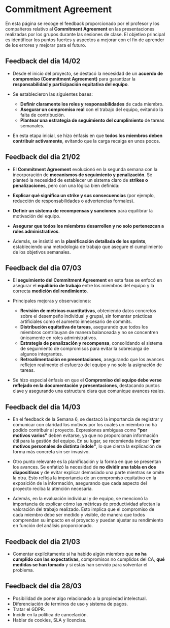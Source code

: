 # Commitment Agreement

En esta página se recoge el feedback proporcionado por el profesor y los compañeros relativo al **Commitment Agreement** en las presentaciones realizadas por los grupos durante las sesiones de clase. El objetivo principal es identificar los puntos fuertes y aspectos a mejorar con el fin de aprender de los errores y mejorar para el futuro.

## Feedback del día 14/02
- Desde el inicio del proyecto, se destacó la necesidad de un **acuerdo de compromiso (Commitment Agreement)** para garantizar la **responsabilidad y participación equitativa del equipo**.  

- Se establecieron las siguientes bases:  
    - **Definir claramente los roles y responsabilidades** de cada miembro.  
    - **Asegurar un compromiso real** con el trabajo del equipo, evitando la falta de contribución.  
    - **Plantear una estrategia de seguimiento del cumplimiento** de tareas semanales.  

- En esta etapa inicial, se hizo énfasis en que **todos los miembros deben contribuir activamente**, evitando que la carga recaiga en unos pocos.  


## Feedback del día 21/02
- El **Commitment Agreement** evolucionó en la segunda semana con la incorporación de **mecanismos de seguimiento y penalización**. Se planteó la necesidad de establecer un sistema claro de **strikes o penalizaciones**, pero con una lógica bien definida:  

- **Explicar qué significa un strike y sus consecuencias** (por ejemplo, reducción de responsabilidades o advertencias formales).  
- **Definir un sistema de recompensas y sanciones** para equilibrar la motivación del equipo.  
- **Asegurar que todos los miembros desarrollen y no solo pertenezcan a roles administrativos**.  

- Además, se insistió en la **planificación detallada de los sprints**, estableciendo una metodología de trabajo que asegure el cumplimiento de los objetivos semanales.  

## Feedback del día 07/03
- El **seguimiento del Commitment Agreement** en esta fase se enfocó en asegurar el **equilibrio de trabajo** entre los miembros del equipo y la correcta **medición del rendimiento**.  

- Principales mejoras y observaciones:  
    - **Revisión de métricas cuantitativas**, obteniendo datos concretos sobre el desempeño individual y grupal, sin fomentar prácticas artificiales como el aumento innecesario de commits.  
    - **Distribución equitativa de tareas**, asegurando que todos los miembros contribuyan de manera balanceada y no se concentren únicamente en roles administrativos.  
    - **Estrategia de penalización y recompensa**, consolidando el sistema de seguimiento de compromisos para evitar la sobrecarga de algunos integrantes.  
    - **Retroalimentación en presentaciones**, asegurando que los avances reflejen realmente el esfuerzo del equipo y no solo la asignación de tareas.  

- Se hizo especial énfasis en que el **Compromiso del equipo debe verse reflejado en la documentación y presentaciones**, destacando puntos clave y asegurando una estructura clara que comunique avances reales.

## Feedback del día 14/03
- En el feedback de la Semana 6, se destacó la importancia de registrar y comunicar con claridad los motivos por los cuales un miembro no ha podido contribuir al proyecto. Expresiones ambiguas como **"por motivos varios"** deben evitarse, ya que no proporcionan información útil para la gestión del equipo. En su lugar, se recomienda indicar **"por motivos personales de distinta índole"**, lo que cierra la explicación de forma más concreta sin ser invasivo.

- Otro punto relevante es la planificación y la forma en que se presentan los avances. Se enfatizó la necesidad de **no dividir una tabla en dos diapositivas** y de evitar explicar demasiado una parte mientras se omite la otra. Esto refleja la importancia de un compromiso equitativo en la exposición de la información, asegurando que cada aspecto del proyecto reciba la atención necesaria.

- Además, en la evaluación individual y de equipo, se mencionó la importancia de explicar cómo las métricas de productividad afectan la valoración del trabajo realizado. Esto implica que el compromiso de cada miembro debe ser medido y visible, de manera que todos comprendan su impacto en el proyecto y puedan ajustar su rendimiento en función del análisis proporcionado.

## Feedback del día 21/03
- Comentar explícitamente si ha habido algún miembro que **no ha cumplido con las expectativas**, compromisos no cumplidos del CA, **qué medidas se han tomado** y si estas han servido para solventar el problema.

## Feedback del día 28/03
- Posibilidad de poner algo relacionado a la propiedad intelectual.
- Diferenciación de terminos de uso y sistema de pagos.
- Tratar el GDPR.
- Incidir en la política de cancelación.
- Hablar de cookies, SLA y licencias.
